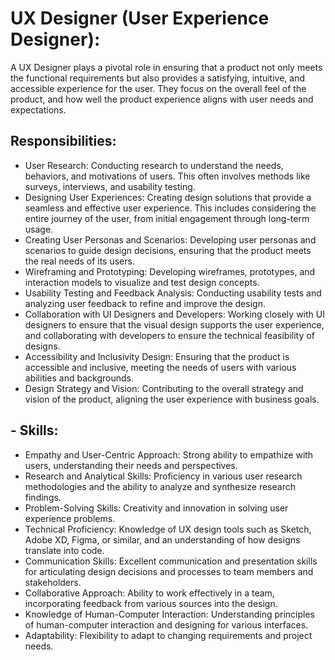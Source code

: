 # UX Designer (User Experience Designer):
A UX Designer plays a pivotal role in ensuring that a product not only meets the functional requirements but also provides a satisfying, intuitive, and accessible experience for the user. They focus on the overall feel of the product, and how well the product experience aligns with user needs and expectations.

## Responsibilities:
- User Research: Conducting research to understand the needs, behaviors, and motivations of users. This often involves methods like surveys, interviews, and usability testing.
- Designing User Experiences: Creating design solutions that provide a seamless and effective user experience. This includes considering the entire journey of the user, from initial engagement through long-term usage.
- Creating User Personas and Scenarios: Developing user personas and scenarios to guide design decisions, ensuring that the product meets the real needs of its users.
- Wireframing and Prototyping: Developing wireframes, prototypes, and interaction models to visualize and test design concepts.
- Usability Testing and Feedback Analysis: Conducting usability tests and analyzing user feedback to refine and improve the design.
- Collaboration with UI Designers and Developers: Working closely with UI designers to ensure that the visual design supports the user experience, and collaborating with developers to ensure the technical feasibility of designs.
- Accessibility and Inclusivity Design: Ensuring that the product is accessible and inclusive, meeting the needs of users with various abilities and backgrounds.
- Design Strategy and Vision: Contributing to the overall strategy and vision of the product, aligning the user experience with business goals.

## - Skills:
- Empathy and User-Centric Approach: Strong ability to empathize with users, understanding their needs and perspectives.
- Research and Analytical Skills: Proficiency in various user research methodologies and the ability to analyze and synthesize research findings.
- Problem-Solving Skills: Creativity and innovation in solving user experience problems.
- Technical Proficiency: Knowledge of UX design tools such as Sketch, Adobe XD, Figma, or similar, and an understanding of how designs translate into code.
- Communication Skills: Excellent communication and presentation skills for articulating design decisions and processes to team members and stakeholders.
- Collaborative Approach: Ability to work effectively in a team, incorporating feedback from various sources into the design.
- Knowledge of Human-Computer Interaction: Understanding principles of human-computer interaction and designing for various interfaces.
- Adaptability: Flexibility to adapt to changing requirements and project needs.
